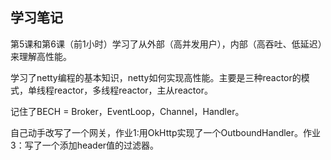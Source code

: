 ## 学习笔记

第5课和第6课（前1小时）学习了从外部（高并发用户），内部（高吞吐、低延迟）来理解高性能。

学习了netty编程的基本知识，netty如何实现高性能。主要是三种reactor的模式，单线程reactor，多线程reactor，主从reactor。

记住了BECH = Broker，EventLoop，Channel，Handler。

自己动手改写了一个网关，作业1:用OkHttp实现了一个OutboundHandler。作业3：写了一个添加header值的过滤器。

